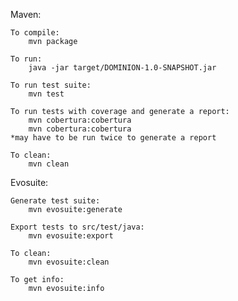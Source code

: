 Maven:
	
	To compile:
		mvn package

	To run:
		java -jar target/DOMINION-1.0-SNAPSHOT.jar

	To run test suite: 
		mvn test

	To run tests with coverage and generate a report:
		mvn cobertura:cobertura
		mvn cobertura:cobertura
	*may have to be run twice to generate a report

	To clean: 
		mvn clean

Evosuite:
	
	Generate test suite:
		mvn evosuite:generate
	
	Export tests to src/test/java:
		mvn evosuite:export
	
	To clean:
		mvn evosuite:clean
	
	To get info:
		mvn evosuite:info

